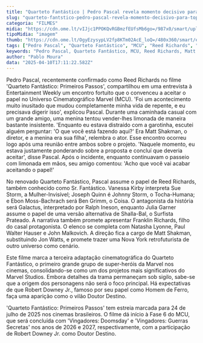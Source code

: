 ```yaml
---
title: "Quarteto Fantástico | Pedro Pascal revela momento decisivo para aceitar o filme"
slug: "quarteto-fantstico-pedro-pascal-revela-momento-decisivo-para-topar-o-filme"
categoria: "FILMES"
midia: "https://cdn.ome.lt/vIJjc1PPOKQvRGBmzfEUfsMb6go=/987x0/smart/uploads/conteudo/fotos/OMELETE_CAPA_-_2025-04-10T134940.109.png"
tipoMidia: "imagem"
thumb: "https://cdn.ome.lt/OgyEzysypLV2fp8KTm02AcE_loQ=/480x360/smart/extras/conteudos/omelete_THUMB_-_2025-04-10T135012.955.png"
tags: ["Pedro Pascal", "Quarteto Fantástico", "MCU", "Reed Richards", "Matt Shakman", "Marvel Studios", "Nova York retrofuturista", "Fase 6 MCU"]
keywords: "Pedro Pascal, Quarteto Fantástico, MCU, Reed Richards, Matt Shakman, Marvel Studios, Nova York retrofuturista, Fase 6 MCU"
author: "Pablo Moura"
data: "2025-04-10T17:11:22.582Z"
---
```


Pedro Pascal, recentemente confirmado como Reed Richards no filme 'Quarteto Fantástico: Primeiros Passos', compartilhou em uma entrevista à Entertainment Weekly um encontro fortuito que o convenceu a aceitar o papel no Universo Cinematográfico Marvel (MCU). 'Foi um acontecimento muito inusitado que mudou completamente minha vida de repente, e eu precisava digerir isso', explicou Pascal. Durante uma caminhada casual com um grande amigo, uma menina tentou vender-lhes limonada de maneira bastante insistente. 'Enquanto eu estava distraído com a garotinha, escutei alguém perguntar: 'O que você está fazendo aqui?' Era Matt Shakman, o diretor, e a menina era sua filha', relembra o ator. Esse encontro ocorreu logo após uma reunião entre ambos sobre o projeto. 'Naquele momento, eu estava justamente ponderando sobre a proposta e concluí que deveria aceitar', disse Pascal. Após o incidente, enquanto continuavam o passeio com limonada em mãos, seu amigo comentou: 'Acho que você vai acabar aceitando o papel!'

No renovado Quarteto Fantástico, Pascal assume o papel de Reed Richards, também conhecido como Sr. Fantástico. Vanessa Kirby interpreta Sue Storm, a Mulher-Invisível; Joseph Quinn é Johnny Storm, o Tocha-Humana; e Ebon Moss-Bachrach será Ben Grimm, o Coisa. O antagonista da história será Galactus, interpretado por Ralph Ineson, enquanto Julia Garner assume o papel de uma versão alternativa de Shalla-Bal, o Surfista Prateado. A narrativa também promete apresentar Franklin Richards, filho do casal protagonista. O elenco se completa com Natasha Lyonne, Paul Walter Hauser e John Malkovich. A direção fica a cargo de Matt Shakman, substituindo Jon Watts, e promete trazer uma Nova York retrofuturista de outro universo como cenário.

Este filme marca a terceira adaptação cinematográfica do Quarteto Fantástico, o primeiro grande grupo de super-heróis da Marvel nos cinemas, consolidando-se como um dos projetos mais significativos do Marvel Studios. Embora detalhes da trama permaneçam sob sigilo, sabe-se que a origem dos personagens não será o foco principal. Há expectativas de que Robert Downey Jr., famoso por seu papel como Homem de Ferro, faça uma aparição como o vilão Doutor Destino.

'Quarteto Fantástico: Primeiros Passos' tem estreia marcada para 24 de julho de 2025 nos cinemas brasileiros. O filme dá início à Fase 6 do MCU, que será concluída com 'Vingadores: Doomsday' e 'Vingadores: Guerras Secretas' nos anos de 2026 e 2027, respectivamente, com a participação de Robert Downey Jr. como Doutor Destino.